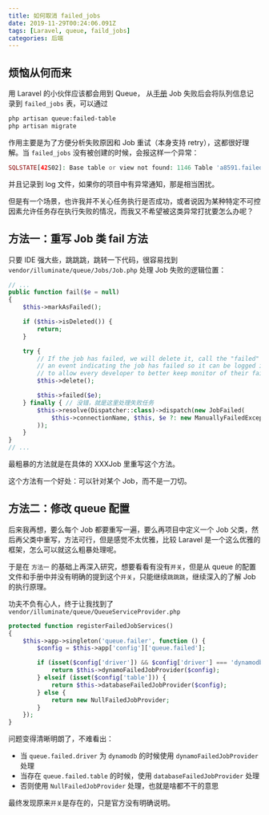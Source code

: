 ```yaml
---
title: 如何取消 failed_jobs
date: 2019-11-29T00:24:06.091Z
tags: [Laravel, queue, faild_jobs]
categories: 后端
---
```


## 烦恼从何而来

用 Laravel 的小伙伴应该都会用到 Queue， 从[手册](https://laravel.com/docs/6.x/queues#dealing-with-failed-jobs) Job 失败后会将队列信息记录到 `failed_jobs` 表，可以通过

~~~bash
php artisan queue:failed-table
php artisan migrate
~~~

作用主要是为了方便分析失败原因和 Job 重试（本身支持 retry），这都很好理解。当 `failed_jobs` 没有被创建的时候，会报这样一个异常：

~~~php
SQLSTATE[42S02]: Base table or view not found: 1146 Table 'a8591.failed_jobs' doesn't exist
~~~

并且记录到 log 文件，如果你的项目中有异常通知，那是相当困扰。

但是有一个场景，也许我并不关心任务执行是否成功，或者说因为某种特定不可控因素允许任务存在执行失败的情况，而我又不希望被这类异常打扰要怎么办呢？

<!--more-->

## 方法一：重写 Job 类 fail 方法

只要 IDE 强大些，跳跳跳，跳转一下代码，很容易找到 `vendor/illuminate/queue/Jobs/Job.php` 处理 Job 失败的逻辑位置：

~~~php
// ...
public function fail($e = null)
{
    $this->markAsFailed();

    if ($this->isDeleted()) {
        return;
    }

    try {
        // If the job has failed, we will delete it, call the "failed" method and then call
        // an event indicating the job has failed so it can be logged if needed. This is
        // to allow every developer to better keep monitor of their failed queue jobs.
        $this->delete();

        $this->failed($e);
    } finally { // 没错，就是这里处理失败任务
        $this->resolve(Dispatcher::class)->dispatch(new JobFailed(
            $this->connectionName, $this, $e ?: new ManuallyFailedException
        ));
    }
}
// ...
~~~

最粗暴的方法就是在具体的 XXXJob 里重写这个方法。

这个方法有一个好处：可以针对某个 Job，而不是一刀切。

## 方法二：修改 queue 配置

后来我再想，要么每个 Job 都要重写一遍，要么再项目中定义一个 Job 父类，然后再父类中重写，方法可行，但是感觉不太优雅，比较 Laravel 是一个这么优雅的框架，怎么可以就这么粗暴处理呢。

于是在 `方法一` 的基础上再深入研究，想要看看有没有`开关`，但是从 queue 的配置文件和手册中并没有明确的提到这个`开关`，只能继续`跳跳跳`，继续深入的了解 Job 的执行原理。

功夫不负有心人，终于让我找到了 `vendor/illuminate/queue/QueueServiceProvider.php`

~~~php
protected function registerFailedJobServices()
{
    $this->app->singleton('queue.failer', function () {
        $config = $this->app['config']['queue.failed'];

        if (isset($config['driver']) && $config['driver'] === 'dynamodb') {
            return $this->dynamoFailedJobProvider($config);
        } elseif (isset($config['table'])) {
            return $this->databaseFailedJobProvider($config);
        } else {
            return new NullFailedJobProvider;
        }
    });
}
~~~

问题变得清晰明朗了，不难看出：

* 当 `queue.failed.driver` 为 `dynamodb` 的时候使用 `dynamoFailedJobProvider` 处理
* 当存在 `queue.failed.table` 的时候，使用 `databaseFailedJobProvider` 处理
* 否则使用 `NullFailedJobProvider` 处理，也就是啥都不干的意思

最终发现原来`开关`是存在的，只是官方没有明确说明。
